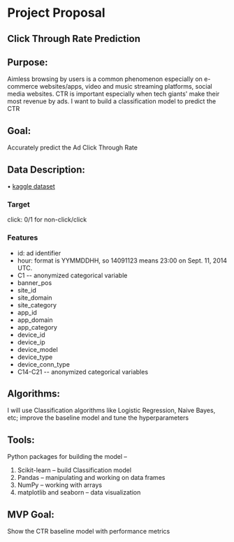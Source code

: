 # Project Proposal

## Click Through Rate Prediction

## Purpose:
Aimless browsing by users is a common phenomenon especially on e-commerce websites/apps, video and music streaming platforms, social media websites.
CTR is important especially when tech giants' make their most revenue by ads. 
I want to build a classification model to predict the CTR 

## Goal:
Accurately predict the Ad Click Through Rate

## Data Description:

•  [kaggle dataset](https://www.kaggle.com/c/avazu-ctr-prediction/data?select=train.gz)

### Target
click: 0/1 for non-click/click

### Features

* id: ad identifier 
* hour: format is YYMMDDHH, so 14091123 means 23:00 on Sept. 11, 2014 UTC.
* C1 -- anonymized categorical variable
* banner_pos
* site_id
* site_domain
* site_category
* app_id
* app_domain
* app_category
* device_id
* device_ip
* device_model
* device_type
* device_conn_type
* C14-C21 -- anonymized categorical variables

## Algorithms:
I will use Classification algorithms like Logistic Regression, Naive Bayes, etc; improve the baseline model and tune the hyperparameters

## Tools:

Python packages for building the model –
1.	Scikit-learn – build Classification model
2.	Pandas – manipulating and working on data frames
3.	NumPy – working with arrays
4.	matplotlib and seaborn – data visualization
	
## MVP Goal:
Show the CTR baseline model with performance metrics

